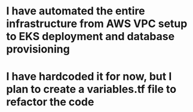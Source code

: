 # I have automated the entire infrastructure from AWS VPC setup to EKS deployment and database provisioning
# I have hardcoded it for now, but I plan to create a variables.tf file to refactor the code
